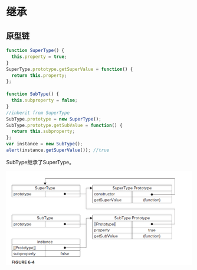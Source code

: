 # 继承
## 原型链 

```javascript
function SuperType() {
  this.property = true;
}
SuperType.prototype.getSuperValue = function() {
  return this.property;
};

function SubType() {
  this.subproperty = false;
}
//inherit from SuperType
SubType.prototype = new SuperType();
SubType.prototype.getSubValue = function() {
  return this.subproperty;
};
var instance = new SubType();
alert(instance.getSuperValue()); //true
```
SubType继承了SuperType。  

![prototype chaining](https://github.com/IVYGOU/pictures/blob/master/Figure6-4.png)
